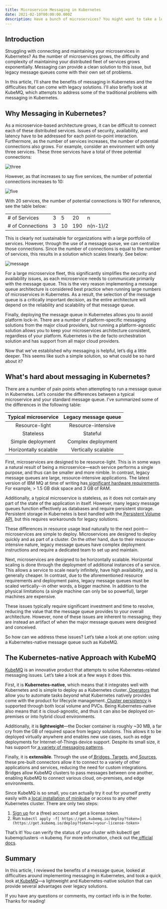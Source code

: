 ```yaml
---
title: Microservice Messaging in Kubernetes
date: 2021-02-10T00:00:00.000Z
description: Have a bunch of microservices? You might want to take a look at KubeMQ.
---
```


## **Introduction**

Struggling with connecting and maintaining your microservices in Kubernetes? As the number of microservices grows, the difficulty and complexity of maintaining your distributed fleet of services grows exponentially. Messaging can provide a clean solution to this issue, but legacy message queues come with their own set of problems.

In this article, I’ll share the benefits of messaging in Kubernetes and the difficulties that can come with legacy solutions. I'll also briefly look at KubeMQ, which attempts to address some of the traditional problems with messaging in Kubernetes.

## **Why Messaging in Kubernetes?**

As a microservice-based architecture grows, it can be difficult to connect each of these distributed services. Issues of security, availability, and latency have to be addressed for each point-to-point interaction. Furthermore, as the number of services increases, the number of potential connections also grows. For example, consider an environment with only three services. These three services have a total of three potential connections:

![three](~/assets/content/writing/microservice-messaging-in-kubernetes/three.png)

However, as that increases to say five services, the number of potential connections increases to 10:

![five](~/assets/content/writing/microservice-messaging-in-kubernetes/five.png)

With 20 services, the number of potential connections is 190! For reference, see the table below:

|                  |     |     |     |          |
| ---------------- | --- | --- | --- | -------- |
| # of Services    | 3   | 5   | 20  | n        |
| # of Connections | 3   | 10  | 190 | n(n-1)/2 |

This is clearly not sustainable for organizations with a large portfolio of services. However, through the use of a message queue, we can centralize those connections. Since the number of connections is equal to the number of services, this results in a solution which scales linearly. See below:

![message](~/assets/content/writing/microservice-messaging-in-kubernetes/message.png)

For a large microservice fleet, this significantly simplifies the security and availability issues, as each microservice needs to communicate primarily with the message queue. This is the very reason implementing a message queue architecture is considered best practice when running large numbers of microservices in Kubernetes. As a result, the selection of the message queue is a critically important decision, as the entire architecture will depend on the reliability and scalability of that message queue.

Finally, deploying the message queue in Kubernetes allows you to avoid platform lock-in. There are a number of platform-specific messaging solutions from the major cloud providers, but running a platform-agnostic solution allows you to keep your microservices architecture consistent, regardless of your platform. Kubernetes is the de facto orchestration solution and has support from all major cloud providers.

Now that we’ve established why messaging is helpful, let’s dig a little deeper. This seems like such a simple solution, so what could be so hard about it?

## **What's hard about messaging in Kubernetes?**

There are a number of pain points when attempting to run a message queue in Kubernetes. Let’s consider the differences between a typical microservice and your standard message queue. I’ve summarized some of the differences in the following table:

| Typical microservice  | Legacy message queue |
| :-------------------: | :------------------: |
|    Resource-light     |  Resource-intensive  |
|       Stateless       |       Stateful       |
|   Simple deployment   |  Complex deployment  |
| Horizontally scalable | Vertically scalable  |

First, microservices are designed to be resource-light. This is in some ways a natural result of being a microservice—each service performs a single purpose, and thus can be smaller and more nimble. In contrast, legacy message queues are large, resource-intensive applications. The latest version of IBM MQ at time of writing has[ significant hardware requirements](https://www.ibm.com/software/reports/compatibility/clarity-reports/report/html/softwareReqsForProduct?deliverableId=E3F333600B7F11EABCF401BE73544226&osPlatforms=Linux&duComponentIds=D005%7CS011%7CS006%7CS010%7CS008%7CS007%7CS009%7CA004%7CA003%7CA001%7CA002&mandatoryCapIds=16&optionalCapIds=30%7C341%7C47%7C12%7C9%7C1%7C25%7C20%7C28%7C184%7C185%7C70%7C16%7C15%7C26#!). For example, > 1.5 GB disk space and 3 GB of RAM.

Additionally, a typical microservice is stateless, as it does not contain any part of the state of the application in itself. However, many legacy message queues function effectively as databases and require persistent storage. Persistent storage in Kubernetes is best handled with the[ Persistent Volume API](https://kubernetes.io/docs/concepts/storage/persistent-volumes/), but this requires workarounds for legacy solutions.

These differences in resource usage lead naturally to the next point—microservices are simple to deploy. Microservices are designed to deploy quickly and as part of a cluster. On the other hand, due to their resource-intensive nature, legacy message queues have complex deployment instructions and require a dedicated team to set up and maintain.

Next, microservices are designed to be horizontally scalable. Horizontal scaling is done through the deployment of additional instances of a service. This allows a service to scale nearly infinitely, have high availability, and is generally cheaper. In contrast, due to the aforementioned resource requirements and deployment pains, legacy message queues must be scaled vertically--in other words, a bigger machine. In addition to the physical limitations (a single machine can only be so powerful), larger machines are expensive.

These issues typically require significant investment and time to resolve, reducing the value that the message queue provides to your overall architecture. However, none of these issues are inherent to messaging; they are instead an artifact of when the major message queues were designed and conceived.

So how can we address these issues? Let’s take a look at one option: using a Kubernetes-native message queue such as KubeMQ.

## **The Kubernetes-native Approach with KubeMQ**

[KubeMQ](https://kubemq.io/) is an innovative product that attempts to solve Kubernetes-related messaging issues. Let’s take a look at a few ways it does this.

First, it is **Kubernetes-native**, which means that it integrates well with Kubernetes and is simple to deploy as a Kubernetes cluster.[ Operators](https://operatorhub.io/operator/kubemq-operator) that allow you to automate tasks _beyond_ what Kubernetes natively provides come with the product for lifecycle management.[ Cluster persistency](https://docs.kubemq.io/learn/cluster-scale#cluster-persistency) is supported through both local volume and PVCs. Being Kubernetes-native also means that it is cloud-agnostic, and thus it can also be deployed on-premises or into hybrid cloud environments.

Additionally, it is **lightweight**—the Docker container is roughly ~30 MB, a far cry from the GB of required space from legacy solutions. This allows it to be deployed virtually anywhere and enables new use cases, such as edge deployments for Internet-of-Things device support. Despite its small size, it has support for[ a variety of messaging patterns](https://kubemq.io/product-messaging-patterns/).

Finally, it is **extensible**. Through the use of[ Bridges](https://kubemq.io/kubemq-bridges/),[ Targets](https://kubemq.io/kubemq-targets/), and[ Sources](https://kubemq.io/kubemq-sources/), these pre-built connectors allow it to connect to a variety of other applications and services, reducing the need for custom integrations. Bridges allow KubeMQ clusters to pass messages between one another, enabling KubeMQ to connect various cloud, on-premises, and edge environments.

Since KubeMQ is so small, you can actually try it out for yourself pretty easily with a[ local installation of minikube](https://minikube.sigs.k8s.io/docs/start/) or access to any other Kubernetes cluster. There are only two steps:

1. [Sign up](https://account.kubemq.io/login/register) for a (free) account and get a license token.
2. Run `kubectl apply -f[ https://get.kubemq.io/deploy?token=](https://get.kubemq.io/deploy?token=)<your-license-token>`

That’s it! You can verify the status of your cluster with kubectl get kubemqclusters -n kubemq. For more information, check out the[ official docs](https://docs.kubemq.io/getting-started/quick-start).

## **Summary**

In this article, I reviewed the benefits of a message queue, looked at difficulties around implementing messaging in Kubernetes, and took a quick look at[ KubeMQ](https://kubemq.io/)—a lightweight and Kubernetes-native solution that can provide several advantages over legacy solutions.

If you have any questions or comments, my contact info is in the footer. Thanks for reading!
